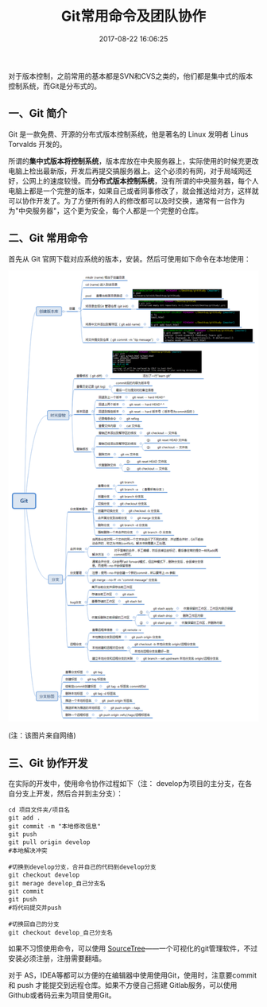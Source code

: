 ﻿---
title: Git常用命令及团队协作
date: 2017-08-22 16:06:25
categories: [版本控制,Git]
tags: [版本控制,Git]
---


对于版本控制，之前常用的基本都是SVN和CVS之类的，他们都是集中式的版本控制系统，而Git是分布式的。
<!--more-->
## 一、Git 简介
Git 是一款免费、开源的分布式版本控制系统，他是著名的 Linux 发明者 Linus Torvalds 开发的。

所谓的**集中式版本将控制系统**，版本库放在中央服务器上，实际使用的时候充更改电脑上检出最新版，开发后再提交搞服务器上。这个必须的有网，对于局域网还好，公网上的速度较慢。而**分布式版本控制系统**，没有所谓的中央服务器，每个人电脑上都是一个完整的版本，如果自己或者同事修改了，就会推送给对方，这样就可以协作开发了。为了方便所有的人的修改都可以及时交换，通常有一台作为为"中央服务器"，这个更为安全，每个人都是一个完整的仓库。

## 二、Git 常用命令

首先从 Git 官网下载对应系统的版本，安装。然后可使用如下命令在本地使用：

 ![](/img/article_img/2017/git_cmd_teamwork_1.png)

(注：该图片来自网络)

## 三、Git 协作开发

在实际的开发中，使用命令协作过程如下（注： develop为项目的主分支，在各自分支上开发，然后合并到主分支）：

```
cd 项目文件夹/项目名
git add .
git commit -m "本地修改信息"
git push
git pull origin develop
#本地解决冲突

#切换到develop分支，合并自己的代码到develop分支
git checkout develop
git merage develop_自己分支名
git commit 
git push
#将代码提交并push

#切换回自己的分支
git checkout develop_自己分支名
```


如果不习惯使用命令，可以使用 [SourceTree](https://www.sourcetreeapp.com/)——一个可视化的git管理软件，不过安装必须注册，注册需要翻墙。

对于 AS，IDEA等都可以方便的在编辑器中使用使用Git，使用时，注意要commit 和 push 才能提交到远程仓库。如果不方便自己搭建 Gitlab服务，可以使用Github或者码云来为项目使用Git。





















